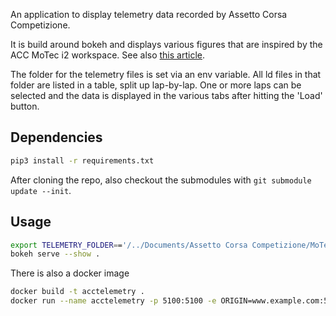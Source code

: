 An application to display telemetry data recorded by Assetto Corsa Competizione.

It is build around bokeh and displays various figures that are inspired by the ACC MoTec i2 workspace.
See also [this article](https://www.racedepartment.com/threads/acc-blog-motec-telemetry-and-dedicated-acc-workspace.165714/). 

The folder for the telemetry files is set via an env variable. All ld files in that folder are listed in a table, split up lap-by-lap.
One or more laps can be selected and the data is displayed in the various tabs after hitting the 'Load' button.


## Dependencies
```bash
pip3 install -r requirements.txt
```
After cloning the repo, also checkout the submodules with `git submodule update --init`.

## Usage
```bash
export TELEMETRY_FOLDER=='/../Documents/Assetto Corsa Competizione/MoTeC'
bokeh serve --show .
```

There is also a docker image
```bash
docker build -t acctelemetry .
docker run --name acctelemetry -p 5100:5100 -e ORIGIN=www.example.com:5100 -d --rm acctelemetry
```
